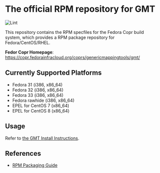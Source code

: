 # The official RPM repository for GMT

![Lint](https://github.com/GenericMappingTools/gmt-rpm/workflows/Lint/badge.svg)

This repository contains the RPM specfiles for the Fedora Copr build system,
which provides a RPM package repository for Fedora/CentOS/RHEL.

**Fedor Copr Homepage**: https://copr.fedorainfracloud.org/coprs/genericmappingtools/gmt/

## Currently Supported Platforms

- Fedora 31 (i386, x86_64)
- Fedora 32 (i386, x86_64)
- Fedora 33 (i386, x86_64)
- Fedora rawhide (i386, x86_64)
- EPEL for CentOS 7 (x86_64)
- EPEL for CentOS 8 (x86_64)

## Usage

Refer to [the GMT Install Instructions](https://github.com/GenericMappingTools/gmt/wiki/Install-latest-GMT-on-RHEL-CentOS).

## References

- [RPM Packaging Guide](https://rpm-packaging-guide.github.io/)
